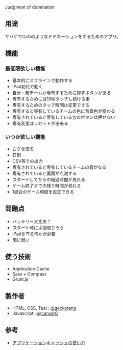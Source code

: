 Judgment of domination

## 用途

サバゲでCoDのようなドミネーションをするためのアプリ。

## 機能

### 最低限欲しい機能

* 基本的にオフラインで動作する
* iPad初代で動く
* 自分・敵チームが専有するために押すボタンがある
* 専有するためには10秒タッチし続ける事
* 専有するためのタッチ時間は変更できる
* 専有すると専有しているチームの色に背景色が変わる
* 専有されていると専有している方のボタンは押せない
* 専有状態はリセットが出来る

### いつか欲しい機能

* ログを取る
 * 日別
 * CSV等での出力
* 専有されていると専有しているチームの音がなる
* 専有されていると画面が点滅する
* スタートしてからの経過時間が見れる
* ゲーム終了までの残り時間が見れる
 * 1試合のゲーム時間を設定できる

## 問題点

* バッテリー大丈夫？
* スタート時に手間取りそう
* iPadを守る何かが必要
* 雨に弱い

## 使う技術

* Application Cache
* Sass + Compass
* Grunt.js

## 製作者

* HTML, CSS, Test : [@geckotang](https://twitter.com/geckotang)
* Javascript : [@cancer6](https://twitter.com/cancer6)

## 参考

* [アプリケーションキャッシュの使い方](http://tenderfeel.xsrv.jp/html-xhtml/html5-html-xhtml/1172/)
